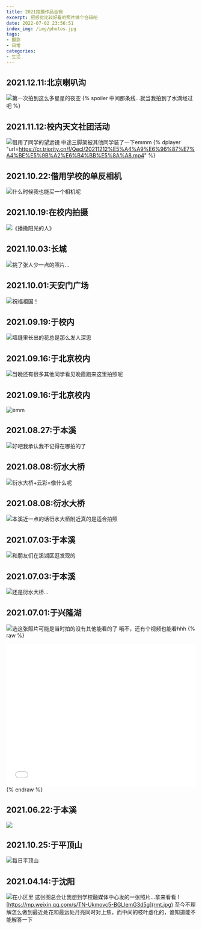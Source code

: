 ```yaml
---
title: 2021拍摄作品合辑
excerpt: 把感觉比较好看的照片做个合辑吧
date: 2022-07-02 23:56:51
index_img: /img/photos.jpg
tags:
- 摄影
- 日常
categories: 
- 生活
---
```


## 2021.12.11:北京喇叭沟
![第一次拍到这么多星星的夜空](IMG_20211212_031740.jpg.jpg)
{% spoiler 中间那条线...就当我拍到了水滴经过吧 %}

## 2021.11.12:校内天文社团活动
![借用了同学的望远镜](IMG_20211112_235906.jpg.jpg)
中途三脚架被其他同学装了一下emmm
{% dplayer "url=https://cr.triority.cn/f/Qecl/20211212%E5%A4%A9%E6%96%87%E7%A4%BE%E5%9B%A2%E6%B4%BB%E5%8A%A8.mp4" %}

## 2021.10.22:借用学校的单反相机
![什么时候我也能买一个相机呢](IMG_20211022_225619.jpg.jpg)

## 2021.10.19:在校内拍摄
![《播撒阳光的人》](IMG_20211031_185618.jpg.jpg)

## 2021.10.03:长城
![挑了张人少一点的照片...](IMG_20220701_214340.jpg.jpg)

## 2021.10.01:天安门广场
![祝福祖国！](IMG_20220701_214502.jpg.jpg)

## 2021.09.19:于校内
![墙缝里长出的花总是那么发人深思](718EBE42D78E66AB92954D5D969AE33D.jpg)

## 2021.09.16:于北京校内
![当晚还有很多其他同学看见晚霞跑来这里拍照呢](IMG_20220701_214814.jpg.jpg)

## 2021.09.16:于北京校内
![emm](IMG_20210916_182234.jpg.jpg)

## 2021.08.27:于本溪
![好吧我承认我不记得在哪拍的了](IMG_20220701_215149.jpg.jpg)

## 2021.08.08:衍水大桥
![衍水大桥+云彩=像什么呢](IMG_20210808_174406.jpg.jpg)

## 2021.08.08:衍水大桥
![本溪近一点的话衍水大桥附近真的是适合拍照](IMG_20220701_215437.jpg.jpg)

## 2021.07.03:于本溪
![和朋友们在溪湖区逛发现的](IMG_20220701_220017.jpg.jpg)

## 2021.07.03:于本溪
![还是衍水大桥...](IMG_20220701_220103.jpg.jpg)

## 2021.07.01:于兴隆湖
![选这张照片可能是当时拍的没有其他能看的了](IMG_20220701_220228.jpg.jpg)
哦不，还有个视频也能看hhh
{% raw %}
<div style="position: relative; width: 100%; height: 0; padding-bottom: 75%;">
<iframe src="//player.bilibili.com/player.html?aid=428224473&bvid=BV19G411W7qQ&cid=767026293&page=1" scrolling="no" border="0" frameborder="no" framespacing="0" allowfullscreen="true" style="position: absolute; width: 100%; height: 100%; Left: 0; top: 0;" ></iframe></div>
{% endraw %}

## 2021.06.22:于本溪
![](IMG_20220701_220429.jpg.jpg)

## 2021.10.25:于平顶山
![每日平顶山](IMG_20201025_154833.jpg.jpg)

## 2021.04.14:于沈阳
![在小区里](IMG_20200414_202923.jpg.jpg)
这张图总会让我想到学校融媒体中心发的一张照片...拿来看看
![https://mp.weixin.qq.com/s/TN-Ukmovc5-BGLlemG3d5g](rmt.jpg)
至今不理解怎么做到最近处花和最远处月亮同时对上焦，而中间的枝叶虚化的，谁知道能不能解答一下